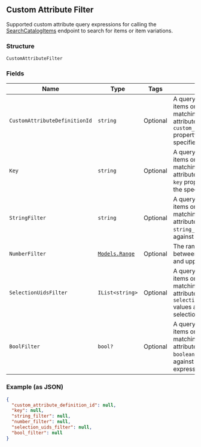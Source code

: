 ## Custom Attribute Filter

Supported custom attribute query expressions for calling the 
[SearchCatalogItems](#endpoint-Catalog-SearchCatalogItems) 
endpoint to search for items or item variations.

### Structure

`CustomAttributeFilter`

### Fields

| Name | Type | Tags | Description |
|  --- | --- | --- | --- |
| `CustomAttributeDefinitionId` | `string` | Optional | A query expression to filter items or item variations by matching their custom attributes' <br>`custom_attribute_definition_id`  <br>property value against the the specified id. |
| `Key` | `string` | Optional | A query expression to filter items or item variations by matching their custom attributes'<br>`key` property value against <br>the specified key. |
| `StringFilter` | `string` | Optional | A query expression to filter items or item variations by matching their custom attributes' <br>`string_value`  property value <br>against the specified text. |
| `NumberFilter` | [`Models.Range`](/doc/models/range.md) | Optional | The range of a number value between the specified lower and upper bounds. |
| `SelectionUidsFilter` | `IList<string>` | Optional | A query expression to filter items or item variations by matching  their custom attributes' <br>`selection_uid_values` <br>values against the specified selection uids. |
| `BoolFilter` | `bool?` | Optional | A query expression to filter items or item variations by matching their custom attributes'<br>`boolean_value` property values <br>against the specified Boolean expression. |

### Example (as JSON)

```json
{
  "custom_attribute_definition_id": null,
  "key": null,
  "string_filter": null,
  "number_filter": null,
  "selection_uids_filter": null,
  "bool_filter": null
}
```

